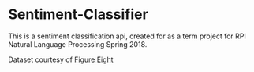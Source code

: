 # Sentiment-Classifier

This is a sentiment classification api, created for as a term project for RPI Natural Language Processing Spring 2018.

Dataset courtesy of [Figure Eight](https://www.figure-eight.com/data-for-everyone/)

